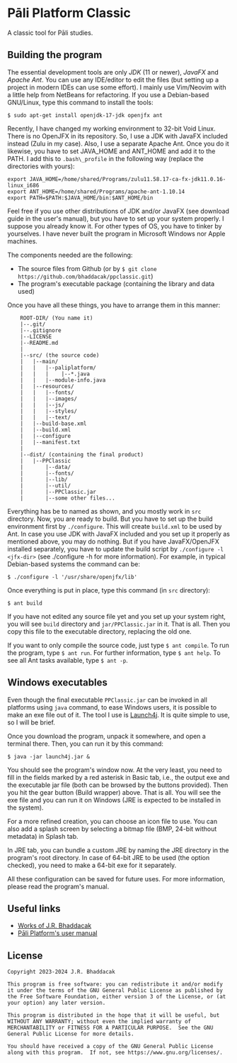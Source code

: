 # Pāli Platform Classic
A classic tool for Pāli studies.

## Building the program

The essential development tools are only *JDK* (11 or newer), *JavaFX* and *Apache Ant*. You can use any IDE/editor to edit the files (but setting up a project in modern IDEs can use some effort). I mainly use Vim/Neovim with a little help from NetBeans for refactoring. If you use a Debian-based GNU/Linux, type this command to install the tools:

```
$ sudo apt-get install openjdk-17-jdk openjfx ant
```

Recently, I have changed my working environment to 32-bit Void Linux. There is no OpenJFX in its repository. So, I use a JDK with JavaFX included instead (Zulu in my case). Also, I use a separate Apache Ant. Once you do it likewise, you have to set JAVA\_HOME and ANT\_HOME and add it to the PATH. I add this to `.bash\_profile` in the following way (replace the directories with yours):

```
export JAVA_HOME=/home/shared/Programs/zulu11.58.17-ca-fx-jdk11.0.16-linux_i686
export ANT_HOME=/home/shared/Programs/apache-ant-1.10.14
export PATH=$PATH:$JAVA_HOME/bin:$ANT_HOME/bin

```

Feel free if you use other distributions of JDK and/or JavaFX (see download guide in the user's manual), but you have to set up your system properly. I suppose you already know it. For other types of OS, you have to tinker by yourselves. I have never built the program in Microsoft Windows nor Apple machines.

The components needed are the following:
- The source files from Github (or by `$ git clone https://github.com/bhaddacak/ppclassic.git`)
- The program's executable package (containing the library and data used)

Once you have all these things, you have to arrange them in this manner:

```
	ROOT-DIR/ (You name it)
	|--.git/
	|--.gitignore
    |--LICENSE
    |--README.md
	|
	|--src/ (the source code)
	|   |--main/
	|   |   |--paliplatform/
	|   |   |    |--*.java
	|   |   |--module-info.java
	|   |--resources/
	|   |   |--fonts/
	|   |   |--images/
	|   |   |--js/
	|   |   |--styles/
	|   |   |--text/
	|   |--build-base.xml
	|   |--build.xml
	|   |--configure
	|   |--manifest.txt
	|
	|--dist/ (containing the final product)
	|   |--PPClassic
	|       |--data/
	|       |--fonts/
	|       |--lib/
	|       |--util/
	|       |--PPClassic.jar
	|       |--some other files...
```

Everything has be to named as shown, and you mostly work in `src` directory. Now, you are ready to build. But you have to set up the build environment first by `./configure`. This will create `build.xml` to be used by Ant. In case you use JDK with JavaFX included and you set up it properly as mentioned above, you may do nothing. But if you have JavaFX/OpenJFX installed separately, you have to update the build script by `./configure -l <jfx-dir>` (see ./configure -h for more information). For example, in typical Debian-based systems the command can be:

```
$ ./configure -l '/usr/share/openjfx/lib'
```

Once everything is put in place, type this command (in `src` directory):

```
$ ant build
```

If you have not edited any source file yet and you set up your system right, you will see `build` directory and `jar/PPClassic.jar` in it. That is all. Then you copy this file to the executable directory, replacing the old one.

If you want to only compile the source code, just type `$ ant compile`. To run the program, type `$ ant run`. For further information, type `$ ant help`. To see all Ant tasks available, type `$ ant -p`.

## Windows executables

Even though the final executable `PPClassic.jar` can be invoked in all platforms using `java` command, to ease Windows users, it is possible to make an exe file out of it. The tool I use is [Launch4j](http://launch4j.sourceforge.net). It is quite simple to use, so I will be brief.

Once you download the program, unpack it somewhere, and open a terminal there. Then, you can run it by this command:

```
$ java -jar launch4j.jar &
```

You should see the program's window now. At the very least, you need to fill in the fields marked by a red asterisk in Basic tab, i.e., the output exe and the executable jar file (both can be browsed by the buttons provided). Then you hit the gear button (Build wrapper) above. That is all. You will see the exe file and you can run it on Windows (JRE is expected to be installed in the system).

For a more refined creation, you can choose an icon file to use. You can also add a splash screen by selecting a bitmap file (BMP, 24-bit without metadata) in Splash tab.

In JRE tab, you can bundle a custom JRE by naming the JRE directory in the program's root directory. In case of 64-bit JRE to be used (the option checked), you need to make a 64-bit exe for it separately.

All these configuration can be saved for future uses. For more information, please read the program's manual.

## Useful links
- [Works of J.R. Bhaddacak](https://bhaddacak.github.io)
- [Pāli Platform's user manual](https://bhaddacak.github.io/ppmanual)

## License
```
Copyright 2023-2024 J.R. Bhaddacak

This program is free software: you can redistribute it and/or modify
it under the terms of the GNU General Public License as published by
the Free Software Foundation, either version 3 of the License, or (at
your option) any later version.

This program is distributed in the hope that it will be useful, but
WITHOUT ANY WARRANTY; without even the implied warranty of
MERCHANTABILITY or FITNESS FOR A PARTICULAR PURPOSE.  See the GNU
General Public License for more details.

You should have received a copy of the GNU General Public License
along with this program.  If not, see https://www.gnu.org/licenses/.
```
